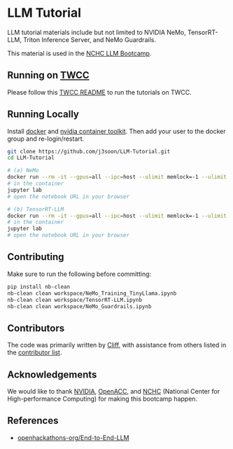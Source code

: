 # LLM Tutorial

LLM tutorial materials include but not limited to NVIDIA NeMo, TensorRT-LLM, Triton Inference Server, and NeMo Guardrails.

This material is used in the [NCHC LLM Bootcamp](https://www.openhackathons.org/s/siteevent/a0CUP00000L45Bx2AJ/se000345).

## Running on [TWCC](https://www.twcc.ai/)

Please follow this [TWCC README](./README_TWCC.md) to run the tutorials on TWCC.

## Running Locally

Install [docker](https://docs.docker.com/engine/install/ubuntu/) and [nvidia container toolkit](https://docs.nvidia.com/datacenter/cloud-native/container-toolkit/latest/install-guide.html). Then add your user to the docker group and re-login/restart.

```sh
git clone https://github.com/j3soon/LLM-Tutorial.git
cd LLM-Tutorial

# (a) NeMo
docker run --rm -it --gpus=all --ipc=host --ulimit memlock=-1 --ulimit stack=67108864 -v $(pwd)/workspace:/workspace --network=host nvcr.io/nvidia/nemo:24.05
# in the container
jupyter lab
# open the notebook URL in your browser

# (b) TensorRT-LLM
docker run --rm -it --gpus=all --ipc=host --ulimit memlock=-1 --ulimit stack=67108864 -v $(pwd)/workspace:/workspace --network=host nvcr.io/nvidia/tritonserver:24.05-trtllm-python-py3
# in the container
jupyter lab
# open the notebook URL in your browser
```

## Contributing

Make sure to run the following before committing:

```sh
pip install nb-clean
nb-clean clean workspace/NeMo_Training_TinyLlama.ipynb
nb-clean clean workspace/TensorRT-LLM.ipynb
nb-clean clean workspace/NeMo_Guardrails.ipynb
```

## Contributors

The code was primarily written by [Cliff](https://github.com/wcks13589), with assistance from others listed in the [contributor list](https://github.com/j3soon/LLM-Tutorial/graphs/contributors).

## Acknowledgements

We would like to thank [NVIDIA](http://www.nvidia.com/), [OpenACC](http://www.openacc.org/), and [NCHC](https://www.nchc.org.tw/?langid=2) (National Center for High-performance Computing) for making this bootcamp happen.

## References

- [openhackathons-org/End-to-End-LLM](https://github.com/openhackathons-org/End-to-End-LLM)
